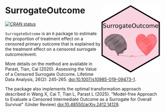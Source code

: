 # SurrogateOutcome <img src="hex_SurrogateOutcome.png" align="right" height="220" alt="SurrogateOutcome hex logo" />

<!-- badges: start -->
[![CRAN status](https://CRAN.R-project.org/package=SurrogateOutcome)](https://CRAN.R-project.org/package=SurrogateOutcome)
<!-- badges: end -->

`SurrogateOutcome` is an `R` package to estimate the proportion of treatment effect on a censored primary outcome that is explained by the treatment effect on a censored surrogate outcome/event.  

More details on the method are available in Parast, Tian, Cai (2020). Assessing the Value of a Censored Surrogate Outcome. Lifetime Data Analysis, 26(2): 245-265. [doi:10.1007/s10985-019-09473-1](doi:10.1007/s10985-019-09473-1). 

The package also implements the optimal transformation approach described in Wang X, Cai T, Tian L, Parast L (2025). "Model-free Approach to Evaluate a Censored Intermediate Outcome as a Surrogate for Overall Survival" (Under Review) [doi:10.48550/arXiv.2412.14129](doi:10.48550/arXiv.2412.14129).
